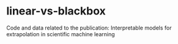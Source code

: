 # linear-vs-blackbox
Code and data related to the publication: Interpretable models for extrapolation in scientific machine learning
